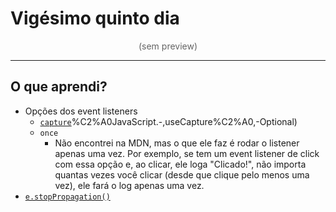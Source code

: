 # Vigésimo quinto dia

<p style="text-align: center; opacity: .67">(sem preview)</p>

---

## O que aprendi?

- Opções dos event listeners
  - [`capture`](https://developer.mozilla.org/pt-BR/docs/Web/API/EventTarget/addEventListener#:~:text=en%2DUS)%C2%A0JavaScript.-,useCapture%C2%A0,-Optional)
  - `once` 
    - Não encontrei na MDN, mas o que ele faz é rodar o listener apenas uma vez. Por exemplo, se tem um event listener de click com essa opção e, ao clicar, ele loga "Clicado!", não importa quantas vezes você clicar (desde que clique pelo menos uma vez), ele fará o log apenas uma vez.
- [`e.stopPropagation()`](https://developer.mozilla.org/pt-BR/docs/Web/API/Event/stopPropagation)